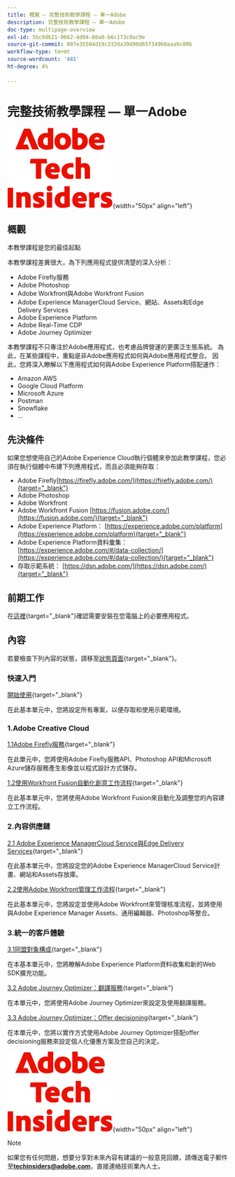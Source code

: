 ```yaml
---
title: 概覽 — 完整技術教學課程 — 單一Adobe
description: 完整技術教學課程 — 單一Adobe
doc-type: multipage-overview
exl-id: 5bc0d621-0662-4d94-80a0-b6c173c0ac9e
source-git-commit: 007e35504d19c332da39d90d65f34960aaa9c09b
workflow-type: tm+mt
source-wordcount: '481'
ht-degree: 4%

---
```


# 完整技術教學課程 — 單一Adobe

![技術內部人士](./assets/images/techinsiders.png){width="50px" align="left"}

## 概觀

本教學課程是您的最佳起點

本教學課程差異很大，為下列應用程式提供清楚的深入分析：

- Adobe Firefly服務
- Adobe Photoshop
- Adobe Workfront與Adobe Workfront Fusion
- Adobe Experience ManagerCloud Service、網站、Assets和Edge Delivery Services
- Adobe Experience Platform
- Adobe Real-Time CDP
- Adobe Journey Optimizer


本教學課程不只專注於Adobe應用程式，也考慮品牌營運的更廣泛生態系統。 為此，在某些課程中，重點是非Adobe應用程式如何與Adobe應用程式整合。 因此，您將深入瞭解以下應用程式如何與Adobe Experience Platform搭配運作：

- Amazon AWS
- Google Cloud Platform
- Microsoft Azure
- Postman
- Snowflake
- ...

## 先決條件

如果您想使用自己的Adobe Experience Cloud執行個體來參加此教學課程，您必須在執行個體中布建下列應用程式，而且必須能夠存取：

- Adobe Firefly[https://firefly.adobe.com/](https://firefly.adobe.com/){target="_blank"}
- Adobe Photoshop
- Adobe Workfront
- Adobe Workfront Fusion [https://fusion.adobe.com/](https://fusion.adobe.com/){target="_blank"}
- Adobe Experience Platform： [https://experience.adobe.com/platform](https://experience.adobe.com/platform){target="_blank"}
- Adobe Experience Platform資料彙集： [https://experience.adobe.com/#/data-collection/](https://experience.adobe.com/#/data-collection/){target="_blank"}
- 存取示範系統： [https://dsn.adobe.com/](https://dsn.adobe.com/){target="_blank"}

## 前期工作

在[這裡](./prework.md){target="_blank"}確認需要安裝在您電腦上的必要應用程式。

## 內容

若要檢查下列內容的狀態，請移至[狀態頁面](./status.md){target="_blank"}。

### 快速入門

[開始使用](./modules/getting-started/gettingstarted/getting-started.md){target="_blank"}

在此基本單元中，您將設定所有專案，以便存取和使用示範環境。

### 1.Adobe Creative Cloud

[1.1Adobe Firefly服務](./modules/creative-cloud/module1.1/firefly-services.md){target="_blank"}

在此單元中，您將使用Adobe Firefly服務API、Photoshop API和Microsoft Azure儲存服務產生影像並以程式設計方式儲存。

[1.2使用Workfront Fusion自動化創意工作流程](./modules/creative-cloud/module1.2/automation.md){target="_blank"}

在此基本單元中，您將使用Adobe Workfront Fusion來自動化及調整您的內容建立工作流程。

### 2.內容供應鏈

[2.1 Adobe Experience ManagerCloud Service與Edge Delivery Services](./modules/csc/module2.1/aemcs.md){target="_blank"}

在此基本單元中，您將設定您的Adobe Experience ManagerCloud Service計畫、網站和Assets存放庫。

[2.2使用Adobe Workfront管理工作流程](./modules/csc/module2.2/workfront.md){target="_blank"}

在此基本單元中，您將設定並使用Adobe Workfront來管理核准流程，並將使用與Adobe Experience Manager Assets、通用編輯器、Photoshop等整合。

### 3.統一的客戶體驗

[3.1同盟對象構成](./modules/uce/module3.1/fac.md){target="_blank"}

在本基本單元中，您將瞭解Adobe Experience Platform資料收集和新的Web SDK擴充功能。

[3.2 Adobe Journey Optimizer：翻譯服務](./modules/uce/module3.2/ajotranslationsvcs.md){target="_blank"}

在本單元中，您將使用Adobe Journey Optimizer來設定及使用翻譯服務。

[3.3 Adobe Journey Optimizer：Offer decisioning](./modules/uce/module3.3/offer-decisioning.md){target="_blank"}

在本單元中，您將以實作方式使用Adobe Journey Optimizer搭配offer decisioning服務來設定個人化優惠方案及您自己的決定。

![技術內部人士](./assets/images/techinsiders.png){width="50px" align="left"}

>[!NOTE]
>
>如果您有任何問題，想要分享對未來內容有建議的一般意見回饋，請傳送電子郵件至&#x200B;**techinsiders@adobe.com**，直接連絡技術業內人士。
